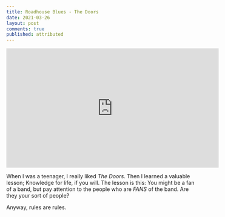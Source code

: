 ```yaml
---
title: Roadhouse Blues - The Doors
date: 2021-03-26
layout: post
comments: true
published: attributed
---
```


<iframe width="560" height="315" src="https://www.youtube.com/embed/rtU0ss9Zki4" title="YouTube video player" frameborder="0" allow="accelerometer; autoplay; clipboard-write; encrypted-media; gyroscope; picture-in-picture" allowfullscreen></iframe>


When I was a teenager, I really liked *The Doors*. Then I learned a valuable lesson; Knowledge for life, if you will. The lesson is this: You might be a fan of a band, but pay attention to the people who are *FANS* of the band. Are they your sort of people?

Anyway, rules are rules.
